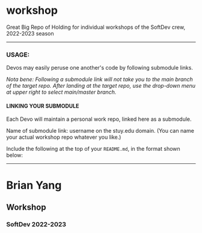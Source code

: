 # workshop
Great Big Repo of Holding for individual workshops of the SoftDev crew, 2022-2023 season

-------------------

### USAGE:
Devos may easily peruse one another's code by following submodule links.

_Nota bene: Following a submodule link will not take you to the main branch of the target repo. After landing at the target repo, use the drop-down menu at upper right to select main/master branch._

#### LINKING YOUR SUBMODULE
Each Devo will maintain a personal work repo, linked here as a submodule.

Name of submodule link: username on the stuy.edu domain. (You can name your actual workshop repo whatever you like.)

Include the following at the top of your `README.md`, in the format shown below:

-------------------

# Brian Yang
## Workshop
### SoftDev 2022-2023
